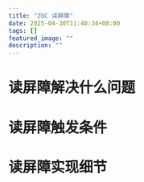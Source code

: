 ```yaml
---
title: "ZGC 读屏障"
date: 2025-04-30T11:40:34+08:00
tags: []
featured_image: ""
description: ""
---
```


# 读屏障解决什么问题
# 读屏障触发条件
# 读屏障实现细节
